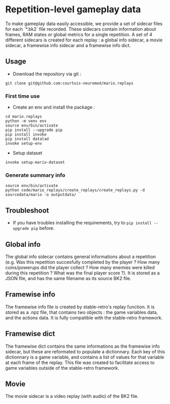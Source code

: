 # Repetition-level gameplay data
To make gameplay data easily accessible, we provide a set of sidecar files for each ­´*.bk2´ file recorded. These sidecars contain information about frames, RAM states or global metrics for a single repetition. A set of 4 different sidecars is created for each replay : a global info sidecar, a movie sidecar, a framewise info sidecar and a framewise info dict.

## Usage

- Download the repository via git : 
```
git clone git@github.com:courtois-neuromod/mario.replays
```

### First time use
- Create an env and install the package : 
```
cd mario.replays
python -m venv env
source env/bin/activate
pip install --upgrade pip
pip install invoke
pip install datalad
invoke setup-env
```

- Setup dataset
```
invoke setup-mario-dataset
```

### Generate summary info
```
source env/bin/activate
python code/mario_replays/create_replays/create_replays.py -d sourcedata/mario -o outputdata/
```


## Troubleshoot
- If you have troubles installing the requirements, try to `pip install --upgrade pip` before.

## Global info
The global info sidecar contains general informations about a repetition (e.g. Was this repetition succesfully completed by the player ? How many coins/powerups did the player collect ? How many enemies were killed during this repetition ? What was the final player score ?). It is stored as a JSON file, and has the same filename as its source BK2 file.

## Framewise info
The framewise info file is created by stable-retro's replay function. It is stored as a .npz file, that contains two objects : the game variables data, and the actions data. It is fully compatible with the stable-retro framework.

## Framewise dict
The framewise dict contains the same informations as the framewise info sidecar, but these are reformated to populate a dictionnary. Each key of this dictionnary is a game variable, and contains a list of values for that variable at each frame of the replay. This file was created to facilitate access to game variables outside of the stable-retro framework.

## Movie
The movie sidecar is a video replay (with audio) of the BK2 file­.

